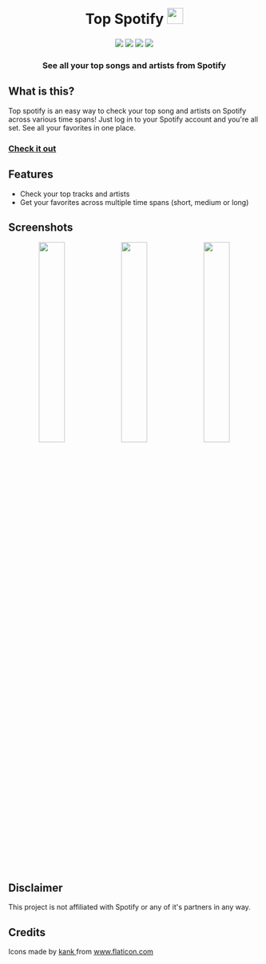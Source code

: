  <h1 align="center">
 <br>
  Top Spotify <img width = "32px" src = "https://user-images.githubusercontent.com/31800695/235343147-5fac5ec2-9b97-442c-8b02-927a5d4ea4d5.png">
 
</h1>
 
<h3 align="center">
<img src ="https://img.shields.io/badge/Next.js-000000.svg?style=for-the-badge&logo=nextdotjs&logoColor=white">
<img src ="https://img.shields.io/badge/Spotify-1DB954.svg?style=for-the-badge&logo=Spotify&logoColor=white">
<img src ="https://img.shields.io/badge/React-61DAFB.svg?style=for-the-badge&logo=React&logoColor=black">
<img src ="https://img.shields.io/badge/Vercel-000000.svg?style=for-the-badge&logo=Vercel&logoColor=white">
<br>
</h3>
<h3 align="center">
See all your top songs and artists from Spotify
</h3>

## What is this?

Top spotify is an easy way to check your top song and artists on Spotify across various time spans! Just log in to your Spotify account and you're all set. See all your favorites in one place.

### [Check it out](https://top-spotify.vercel.app/)

## Features

-   Check your top tracks and artists
-   Get your favorites across multiple time spans (short, medium or long)

## Screenshots

<div align="center">
<img src="https://user-images.githubusercontent.com/31800695/235344512-d573dc96-4f05-4d7c-8177-fbc15e58dbfe.png" width="32%"></img>
<img src="https://user-images.githubusercontent.com/31800695/235344514-b18420b2-0f2d-4869-8477-a0132782a54d.png" width="32%"></img>
<img src="https://user-images.githubusercontent.com/31800695/235344517-9523cd14-c70b-47d6-80f3-3a4701e9e094.png" width="32%"></img>
</div>

## Disclaimer

This project is not affiliated with Spotify or any of it's partners in any way.

## Credits

<div> Icons made by <a href="https://www.flaticon.com/authors/kank" title="kank"> kank </a> from <a href="https://www.flaticon.com/" title="Flaticon">www.flaticon.com</a></div>
